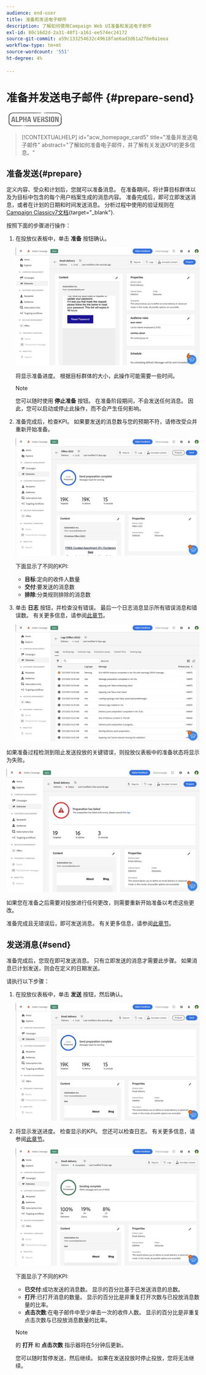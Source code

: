 ```yaml
---
audience: end-user
title: 准备和发送电子邮件
description: 了解如何使用Campaign Web UI准备和发送电子邮件
exl-id: 80c16d2d-2a31-48f1-a161-ee574ec24172
source-git-commit: a59c133254632c49618fae6ad3d61a2f6e0a1eea
workflow-type: tm+mt
source-wordcount: '551'
ht-degree: 4%

---
```


# 准备并发送电子邮件 {#prepare-send}

![](../assets/do-not-localize/badge.png)

>[!CONTEXTUALHELP]
>id="acw_homepage_card5"
>title="准备并发送电子邮件"
>abstract="了解如何准备电子邮件，并了解有关发送KPI的更多信息。"

<!--

	show how to prepare and send the email + the live kpis in the dashboard

like acc when preparation, target calculated then send
real time KPIs, not in AJO. similar to ACS.
exclusion logs, causes
-->

<!--
send also KPIs
-->

## 准备发送{#prepare}

定义内容、受众和计划后，您就可以准备消息。 在准备期间，将计算目标群体以及为目标中包含的每个用户档案生成的消息内容。 准备完成后，即可立即发送消息，或者在计划的日期和时间发送消息。 分析过程中使用的验证规则在 [Campaign Classicv7文档](https://experienceleague.adobe.com/docs/campaign-classic/using/sending-messages/key-steps-when-creating-a-delivery/steps-validating-the-delivery.html#validation-process-with-typologies){target="_blank"}.

按照下面的步骤进行操作：

1. 在投放仪表板中，单击 **准备** 按钮确认。

   ![](assets/prepare.png)

   将显示准备进度。 根据目标群体的大小，此操作可能需要一些时间。

   >[!NOTE]
   >
   >您可以随时使用 **停止准备** 按钮。 在准备阶段期间，不会发送任何消息。 因此，您可以启动或停止此操作，而不会产生任何影响。

1. 准备完成后，检查KPI。 如果要发送的消息数与您的预期不符，请修改受众并重新开始准备。

   ![](assets/prepare2.png)

   下面显示了不同的KPI:

   * **目标**:定向的收件人数量
   * **交付**:要发送的消息数
   * **排除**:分类规则排除的消息数

1. 单击 **日志** 按钮，并检查没有错误。 最后一个日志消息显示所有错误消息和错误数。 有关更多信息，请参阅[此章节](delivery-logs.md)。

   ![](assets/prepare-logs.png)

如果准备过程检测到阻止发送投放的关键错误，则投放仪表板中的准备状态将显示为失败。

![](assets/prepare-error.png)

如果您在准备之后需要对投放进行任何更改，则需要重新开始准备以考虑这些更改。

准备完成且无错误后，即可发送消息。 有关更多信息，请参阅[此章节](#send)。

## 发送消息{#send}

准备完成后，您现在即可发送消息。 只有立即发送的消息才需要此步骤。 如果消息已计划发送，则会在定义的日期发送。

请执行以下步骤：

1. 在投放仪表板中，单击 **发送** 按钮，然后确认。

   ![](assets/send.png)

1. 将显示发送进度。 检查显示的KPI。 您还可以检查日志。 有关更多信息，请参阅[此章节](delivery-logs.md)。

   ![](assets/send2.png)

   下面显示了不同的KPI:

   * **已交付**:成功发送的消息数。 显示的百分比基于已发送消息的总数。
   * **打开**:已打开消息的数量。 显示的百分比是非重复打开次数与已投放消息数量的比率。
   * **点击次数**:在电子邮件中至少单击一次的收件人数。 显示的百分比是非重复点击次数与已投放消息数量的比率。

   >[!NOTE]
   >
   >的 **打开** 和 **点击次数** 指示器将在5分钟后更新。

   您可以随时暂停发送，然后继续。 如果在发送投放时停止投放，您将无法继续。
